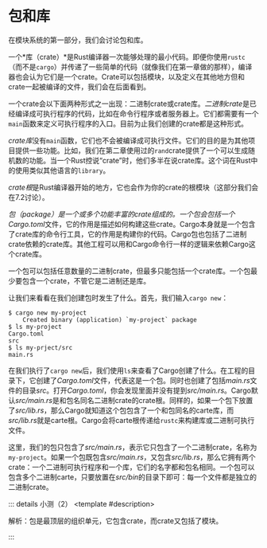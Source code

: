 <script setup>
import {
  QuizProvider,
  Quiz,
  RadioHolder,
  Radio,
  Input
} from "../../components/quiz"

</script>

# 包和库

在模块系统的第一部分，我们会讨论包和库。

一个*库（crate）*是Rust编译器一次能够处理的最小代码。即便你使用`rustc`（而不是`cargo`）并传递了一些简单的代码（就像我们在第一章做的那样），编译器也会认为它们是一个crate。Crate可以包括模块，以及定义在其他地方但和crate一起被编译的文件，我们会在后面看到。

一个crate会以下面两种形式之一出现：二进制crate或crate库。*二进制crate*是已经编译成可执行程序的代码，比如在命令行程序或者服务器上。它们都需要有一个`main`函数来定义可执行程序的入口。目前为止我们创建的crate都是这种形式。

*crate库*没有`main`函数，它们也不会被编译成可执行文件。它们的目的是为其他项目提供一些功能。比如，我们在第二章使用过的`rand`crate提供了一个可以生成随机数的功能。当一个Rust控说“crate”时，他们多半在说crate库。这个词在Rust中的使用类似其他语言的`library`。

*crate根*是Rust编译器开始的地方，它也会作为你的crate的根模块（这部分我们会在7.2讨论）。

*包（package）*是一个或多个功能丰富的crate组成的。一个包会包括一个*Cargo.toml*文件，它的作用是描述如何构建这些crate。Cargo本身就是一个包含了crate库的命令行工具，它的作用是构建你的代码。Cargo包也包括了二进制crate依赖的crate库。其他工程可以用和Cargo命令行一样的逻辑来依赖Cargo这个crate库。

一个包可以包括任意数量的二进制crate，但最多只能包括一个crate库。一个包最少要包含一个crate，不管它是二进制还是库。

让我们来看看在我们创建包时发生了什么。首先，我们输入`cargo new`：

```
$ cargo new my-project
    Created binary (application) `my-project` package
$ ls my-project
Cargo.toml
src
$ ls my-prject/src
main.rs
```

在我们执行了`cargo new`后，我们使用`ls`来查看了Cargo创建了什么。在工程的目录下，它创建了*Cargo.toml*文件，代表这是一个包。同时也创建了包括*main.rs*文件的目录*src*。打开*Cargo.toml*，你会发现里面并没有提到*src/main.rs*。Cargo默认*src/main.rs*是和包名同名二进制crate的crate根。同样的，如果一个包下放置了*src/lib.rs*，那么Cargo就知道这个包包含了一个和包同名的carte库，而*src/lib.rs*就是carte根。Cargo会将carte根传递给`rustc`来构建库或二进制可执行文件。

这里，我们的包只包含了*src/main.rs*，表示它只包含了一个二进制crate，名称为`my-project`。如果一个包既包含*src/main.rs*，又包含*src/lib.rs*，那么它拥有两个crate：一个二进制可执行程序和一个库，它们的名字都和包名相同。一个包可以包含多个二进制carte，只要放置在*src/bin*的目录下即可：每一个文件都是独立的二进制crate。

::: details 小测（2）
<QuizProvider>
<Quiz>
<template #description>

解析：包是最顶层的组织单元，它包含crate，而crate又包括了模块。

</template>
<template #quiz>

以下哪一项是正确的包含关系？“A>B”表示“A包含B”

<RadioHolder>
<Radio label="包>crate>模块" answer />
<Radio label="模块>crate>包" />
<Radio label="crate>包>模块" />
</RadioHolder>

</template>
</Quiz>

<Quiz>
<template #description>

解析：*main.rs*提供了一个二进制crate，*lib.rs*提供了一个crate库，*bin/alt.rs*提供了一个二进制crate。*util.rs*可能作为一个模块被其他crate调用，但它在Rust中并不是一个特殊的名字，所以并不能构成一个crate。*build.rs*是构建的脚本。

</template>
<template #quiz>

假设现有一个Rust包`foobar`：

```
foobar
├── Cargo.toml
├── build.rs
└── src/
    ├── main.rs
    ├── util.rs
    ├── lib.rs
    └── bin/
        └── alt.rs
```

这个包包含多少个crate？使用数字表示你的结论：

<Input answer="3" />

</template>
</Quiz>
</QuizProvider>
:::
